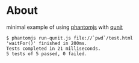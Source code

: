 # About

  minimal example of using [phantomjs] with [qunit]

    $ phantomjs run-qunit.js file://`pwd`/test.html
    'waitFor()' finished in 200ms.
    Tests completed in 21 milliseconds.
    5 tests of 5 passed, 0 failed.


[qunit]:https://github.com/jquery/qunit
[phantomjs]:http://www.phantomjs.org/
[run-qunit.js]:https://raw.github.com/ariya/phantomjs/master/examples/run-qunit.js
